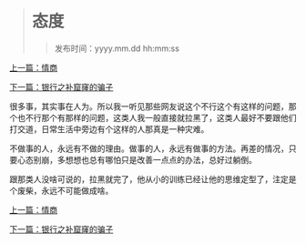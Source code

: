 ># 态度
>
>>发布时间：yyyy.mm.dd hh:mm:ss

[上一篇：情商](https://t.zsxq.com/jQN7qv3)

[下一篇：银行之补窟窿的骗子](https://t.zsxq.com/NbUnqVR)

很多事，其实事在人为。所以我一听见那些网友说这个不行这个有这样的问题，那个也不行那个有那样的问题，这类人我一般直接就拉黑了，这类人最好不要跟他们打交道，日常生活中旁边有个这样的人那真是一种灾难。 

不做事的人，永远有不做的理由。做事的人，永远有做事的方法。再差的情况，只要心态别崩，多想想也总有哪怕只是改善一点点的办法，总好过躺倒。 

跟那类人没啥可说的，拉黑就完了，他从小的训练已经让他的思维定型了，注定是个废柴，永远不可能做成啥。

[上一篇：情商](https://t.zsxq.com/jQN7qv3)

[下一篇：银行之补窟窿的骗子](https://t.zsxq.com/NbUnqVR)


















​     











